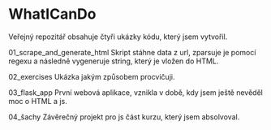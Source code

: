 # WhatICanDo
 
Veřejný repozitář obsahuje čtyři ukázky kódu, který jsem vytvořil.

01_scrape_and_generate_html
Skript stáhne data z url, zparsuje je pomocí regexu a následně vygeneruje string, který je vložen do HTML.

02_exercises
Ukázka jakým způsobem procvičuji.

03_flask_app
První webová aplikace, vznikla v době, kdy jsem ještě nevěděl moc o HTML a js.

04_šachy
Závěrečný projekt pro js část kurzu, který jsem absolvoval.